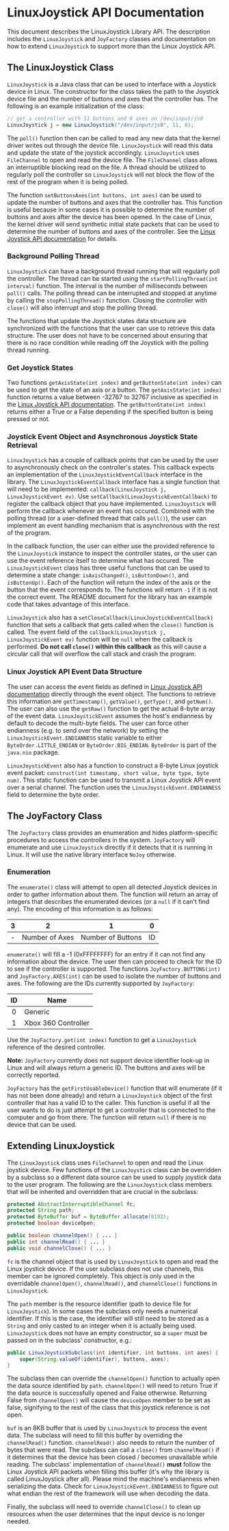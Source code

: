 # LinuxJoystick API Documentation

This document describes the LinuxJoystick Library API. The description includes the `LinuxJoystick` and `JoyFactory` classes and documentation on how to extend `LinuxJoystick` to support more than the Linux Joystick API.

## The LinuxJoystick Class

`LinuxJoystick` is a Java class that can be used to interface with a Joystick device in Linux. The constructor for the class takes the path to the Joystick device file and the number of buttons and axes that the controller has. The following is an example initialization of the class:

```java
// get a controller with 11 buttons and 8 axes on /dev/input/js0 
LinuxJoystick j = new LinuxJoystick("/dev/input/js0", 11, 8);
```

The `poll()` function then can be called to read any new data that the kernel driver writes out through the device file. `LinuxJoystick` will read this data and update the state of the joystick accordingly. `LinuxJoystick` uses `FileChannel` to open and read the device file. The `FileChannel` class allows an interruptible blocking read on the file. A thread should be utilized to regularly poll the controller so `LinuxJoystick` will not block the flow of the rest of the program when it is being polled.

The function `setButtonsAxes(int buttons, int axes)` can be used to update the number of buttons and axes that the controller has. This function is useful because in some cases it is possible to determine the number of buttons and axes after the device has been opened. In the case of Linux, the kernel driver will send synthetic initial state packets that can be used to determine the number of buttons and axes of the controller. See the [Linux Joystick API documentation](https://www.kernel.org/doc/Documentation/input/joystick-api.txt) for details.

### Background Polling Thread

`LinuxJoystick` can have a background thread running that will regularly poll the controller. The thread can be started using the `startPollingThread(int interval)` function. The interval is the number of milliseconds between `poll()` calls. The polling thread can be interrupted and stopped at anytime by calling the `stopPollingThread()` function. Closing the controller with `close()` will also interrupt and stop the polling thread.

The functions that update the Joystick states data structure are synchronized with the functions that the user can use to retrieve this data structure. The user does not have to be concerned about ensuring that there is no race condition while reading off the Joystick with the polling thread running.

### Get Joystick States

Two functions `getAxisState(int index)` and `getButtonState(int index)` can be used to get the state of an axis or a button. The `getAxisState(int index)` function returns a value between -32767 to 32767 inclusive as specified in the [Linux Joystick API documentation](https://www.kernel.org/doc/Documentation/input/joystick-api.txt). The `getButtonState(int index)` returns either a True or a False depending if the specified button is being pressed or not.

### Joystick Event Object and Asynchronous Joystick State Retrieval

`LinuxJoystick` has a couple of callback points that can be used by the user to asynchronously check on the controller's states. This callback expects an implementation of the `LinuxJoystickEventCallback` interface in the library. The `LinuxJoystickEventCallback` interface has a single function that will need to be implemented: `callback(LinuxJoystick j, LinuxJoystickEvent ev)`. Use `setCallback(LinuxJoystickEventCallback)` to register the callback object that you have implemented. `LinuxJoystick` will perform the callback whenever an event has occured. Combined with the polling thread (or a user-defined thread that calls `poll()`), the user can implement an event handling mechanism that is asynchronous with the rest of the program.

In the callback function, the user can either use the provided reference to the `LinuxJoystick` instance to inspect the controller states, or the user can use the event reference itself to determine what has occured. The `LinuxJoystickEvent` class has three useful functions that can be used to determine a state change: `isAxisChanged()`, `isButtonDown()`, and `isButtonUp()`. Each of the function will return the index of the axis or the button that the event corresponds to. The functions will return `-1` if it is not the correct event. The README document for the library has an example code that takes advantage of this interface.

`LinuxJoystick` also has a `setCloseCallback(LinuxJoystickEventCallback)` function that sets a callback that gets called when the `close()` function is called. The event field of the `callback(LinuxJoystick j, LinuxJoystickEvent ev)` function will be `null` when the callback is performed. **Do not call `close()` within this callback** as this will cause a circular call that will overflow the call stack and crash the program.

### Linux Joystick API Event Data Structure

The user can access the event fields as defined in [Linux Joystick API documentation](https://www.kernel.org/doc/Documentation/input/joystick-api.txt) directly through the event object. The functions to retrieve this information are `getTimestamp()`, `getValue()`, `getType()`, and `getNum()`. The user can also use the `getRaw()` function to get the actual 8-byte array of the event data. `LinuxJoystickEvent` assumes the host's endianness by default to decode the multi-byte fields. The user can force other endianness (e.g. to send over the network) by setting the `LinuxJoystickEvent.ENDIANNESS` static variable to either `ByteOrder.LITTLE_ENDIAN` or `ByteOrder.BIG_ENDIAN`. `ByteOrder` is part of the `java.nio` package.

`LinuxJoystickEvent` also has a function to construct a 8-byte Linux joystick event packet: `construct(int timestamp, short value, byte type, byte num)`. This static function can be used to transmit a Linux Joystick API event over a serial channel. The function uses the `LinuxJoystickEvent.ENDIANNESS` field to determine the byte order.

## The JoyFactory Class

The `JoyFactory` class provides an enumeration and hides platform-specific procedures to access the controllers in the system. `JoyFactory` will enumerate and use `LinuxJoystick` directly if it detects that it is running in Linux. It will use the native library interface `NoJoy` otherwise.

### Enumeration

The `enumerate()` class will attempt to open all detected Joystick devices in order to gather information about them. The function will return an array of integers that describes the enumerated devices (or a `null` if it can't find any). The encoding of this information is as follows:

|  3  |        2       |         1         |  0   |
|:---:|:--------------:|:-----------------:|:----:|
|  -  | Number of Axes | Number of Buttons |  ID  |

`enumerate()` will fill a -1 (0xFFFFFFFF) for an entry if it can not find any information about the device. The user then can proceed to check for the ID to see if the controller is supported. The functions `JoyFactory.BUTTONS(int)` and `JoyFactory.AXES(int)` can be used to isolate the number of buttons and axes. The following are the IDs currently supported by `JoyFactory`:

| ID  | Name                              |
|:---:|-----------------------------------|
| 0   | Generic                           |
| 1   | Xbox 360 Controller               |

Use the `JoyFactory.get(int index)` function to get a `LinuxJoystick` reference of the desired controller.

**Note:** `JoyFactory` currently does not support device identifier look-up in Linux and will always return a generic ID. The buttons and axes will be correctly reported.

`JoyFactory` has the `getFirstUsableDevice()` function that will enumerate (if it has not been done already) and return a `LinuxJoystick` object of the first controller that has a valid ID to the caller. This function is useful if all the user wants to do is just attempt to get a controller that is connected to the computer and go from there. The function will return `null` if there is no device that can be used.

## Extending LinuxJoystick

The `LinuxJoystick` class uses `FileChannel` to open and read the Linux joystick device. Few functions of the `LinuxJoystick` class can be overridden by a subclass so a different data source can be used to supply joystick data to the user program. The following are the `LinuxJoystick` class members that will be inherited and overridden that are crucial in the subclass:

```java
protected AbstractInterruptibleChannel fc;
protected String path;
protected ByteBuffer buf = ByteBuffer.allocate(8192);
protected boolean deviceOpen;

public boolean channelOpen() { ... }
public int channelRead() { ... }
public void channelClose() { ... }
```

`fc` is the channel object that is used by `LinuxJoystick` to open and read the Linux joystick device. If the user subclass does not use channels, this member can be ignored completely. This object is only used in the overridable `channelOpen()`, `channelRead()`, and `channelClose()` functions in `LinuxJoystick`.

The `path` member is the resource identifier (path to device file for `LinuxJoystick`). In some cases the subclass only needs a numerical identifier. If this is the case, the identifier will still need to be stored as a `String` and only casted to an integer when it is actually being used. `LinuxJoystick` does not have an empty constructor, so a `super` must be passed on in the subclass' constructor, e.g.:

```java
public LinuxJoystickSubclass(int identifier, int buttons, int axes) {
	super(String.valueOf(identifier), buttons, axes);
}
```

The subclass then can override the `channelOpen()` function to actually open the data source identified by `path`. `channelOpen()` will need to return True if the data source is successfully opened and False otherwise. Returning False from `channelOpen()` will cause the `deviceOpen` member to be set as false, signifying to the rest of the class that this joystick reference is not open.

`buf` is an 8KB buffer that is used by `LinuxJoystick` to process the event data. The subclass will need to fill this buffer by overriding the `channelRead()` function. `channelRead()` also needs to return the number of bytes that were read. The subclass can call a `close()` from `channelRead()` if it determines that the device has been closed / becomes unavailable while reading. The subclass' implementation of `channelRead()` **must** follow the Linux Joystick API packets when filling this buffer (it's why the library is called LinuxJoystick after all). Please mind the machine's endianness when serializing the data. Check for `LinuxJoystickEvent.ENDIANNESS` to figure out what endian the rest of the framework will use when decoding the data.

Finally, the subclass will need to override `channelClose()` to clean up resources when the user determines that the input device is no longer needed.

